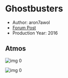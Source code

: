 # Ghostbusters

* Author: aron7awol
* [Forum Post](https://www.avsforum.com/threads/bass-eq-for-filtered-movies.2995212/post-57655832)
* Production Year: 2016

## Atmos

![img 0](https://i.imgur.com/4IQBIPj.jpg)

![img 0](https://i.imgur.com/N02BVg3.jpg)

